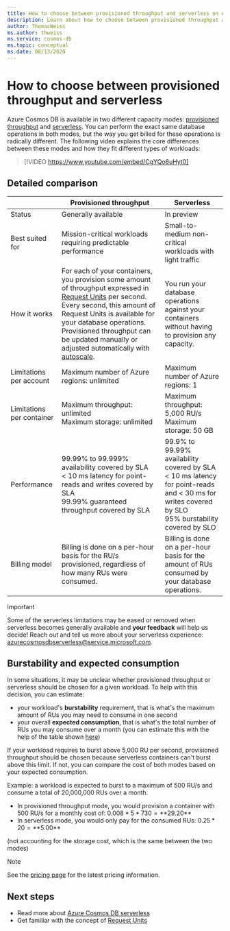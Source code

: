 ```yaml
---
title: How to choose between provisioned throughput and serverless on Azure Cosmos DB
description: Learn about how to choose between provisioned throughput and serverless for your workload. 
author: ThomasWeiss
ms.author: thweiss
ms.service: cosmos-db
ms.topic: conceptual
ms.date: 08/13/2020
---
```


# How to choose between provisioned throughput and serverless

Azure Cosmos DB is available in two different capacity modes: [provisioned throughput](set-throughput.md) and [serverless](serverless.md). You can perform the exact same database operations in both modes, but the way you get billed for these operations is radically different. The following video explains the core differences between these modes and how they fit different types of workloads:

> [!VIDEO https://www.youtube.com/embed/CgYQo6uHyt0]

## Detailed comparison

| | Provisioned throughput | Serverless |
| --- | --- | --- |
| Status | Generally available | In preview |
| Best suited for | Mission-critical workloads requiring predictable performance | Small-to-medium non-critical workloads with light traffic |
| How it works | For each of your containers, you provision some amount of throughput expressed in [Request Units](request-units.md) per second. Every second, this amount of Request Units is available for your database operations. Provisioned throughput can be updated manually or adjusted automatically with [autoscale](provision-throughput-autoscale.md). | You run your database operations against your containers without having to provision any capacity. |
| Limitations per account | Maximum number of Azure regions: unlimited | Maximum number of Azure regions: 1 |
| Limitations per container | Maximum throughput: unlimited<br>Maximum storage: unlimited | Maximum throughput: 5,000 RU/s<br>Maximum storage: 50 GB |
| Performance | 99.99% to 99.999% availability covered by SLA<br>< 10 ms latency for point-reads and writes covered by SLA<br>99.99% guaranteed throughput covered by SLA | 99.9% to 99.99% availability covered by SLA<br>< 10 ms latency for point-reads and < 30 ms for writes covered by SLO<br>95% burstability covered by SLO |
| Billing model | Billing is done on a per-hour basis for the RU/s provisioned, regardless of how many RUs were consumed. | Billing is done on a per-hour basis for the amount of RUs consumed by your database operations. |

> [!IMPORTANT]
> Some of the serverless limitations may be eased or removed when serverless becomes generally available and **your feedback** will help us decide! Reach out and tell us more about your serverless experience: [azurecosmosdbserverless@service.microsoft.com](mailto:azurecosmosdbserverless@service.microsoft.com).

## Burstability and expected consumption

In some situations, it may be unclear whether provisioned throughput or serverless should be chosen for a given workload. To help with this decision, you can estimate:

- your workload's **burstability** requirement, that is what's the maximum amount of RUs you may need to consume in one second
- your overall **expected consumption**, that is what's the total number of RUs you may consume over a month (you can estimate this with the help of the table shown [here](plan-manage-costs.md#estimating-serverless-costs))

If your workload requires to burst above 5,000 RU per second, provisioned throughput should be chosen because serverless containers can't burst above this limit. If not, you can compare the cost of both modes based on your expected consumption.

Example: a workload is expected to burst to a maximum of 500 RU/s and consume a total of 20,000,000 RUs over a month.

- In provisioned throughput mode, you would provision a container with 500 RU/s for a monthly cost of: $0.008 * 5 * 730 = **$29.20**
- In serverless mode, you would only pay for the consumed RUs: $0.25 * 20 = **$5.00**

(not accounting for the storage cost, which is the same between the two modes)

> [!NOTE]
> See the [pricing page](https://azure.microsoft.com/pricing/details/cosmos-db/) for the latest pricing information.

## Next steps

- Read more about [Azure Cosmos DB serverless](serverless.md)
- Get familiar with the concept of [Request Units](request-units.md)
